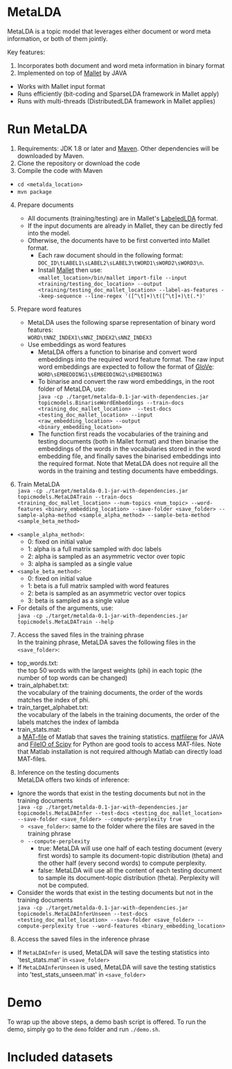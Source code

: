# MetaLDA
MetaLDA is a topic model that leverages either document or word meta information, or both of them jointly.

Key features:
1. Incorporates both document and word meta information in binary format
2. Implemented on top of [Mallet](http://mallet.cs.umass.edu) by JAVA
- Works with Mallet input format
- Runs efficiently (bit-coding and SparseLDA framework in Mallet apply)
- Runs with multi-threads (DistributedLDA framework in Mallet applies)

# Run MetaLDA
1. Requirements: JDK 1.8 or later and [Maven](https://maven.apache.org/what-is-maven.html). Other dependencies will be downloaded by Maven.
2. Clone the repository or download the code
3. Compile the code with Maven
- ```cd <metalda_location>```
- ```mvn package```
4. Prepare documents
	- All documents (training/testing) are in Mallet's [LabeledLDA](http://www.mimno.org/articles/labelsandpatterns/) format. 
	- If the input documents are already in Mallet, they can be directly fed into the model. 
	- Otherwise, the documents have to be first converted into Mallet format. 
		- Each raw document should in the following format:  
		```DOC_ID\tLABEL1\sLABEL2\sLABEL3\tWORD1\sWORD2\sWORD3\n```.  
		- Install [Mallet](http://mallet.cs.umass.edu) then use:  
		```<mallet_location>/bin/mallet import-file --input <training/testing_doc_location> --output 	<training/testing_doc_mallet_location> --label-as-features --keep-sequence --line-regex '([^\t]+)\t([^\t]+)\t(.*)'```
5. Prepare word features
	- MetaLDA uses the following sparse representation of binary word features:  
	```WORD\tNNZ_INDEX1\sNNZ_INDEX2\sNNZ_INDEX3```
	- Use embeddings as word features
		- MetaLDA offers a function to binarise and convert word embeddings into the required word feature format. The raw input word embeddings are expected to follow the format of [GloVe](https://nlp.stanford.edu/projects/glove/):  
 ```WORD\sEMBEDDING1\sEMBEDDING2\sEMBEDDING3```
 		- To binarise and convert the raw word embeddings, in the root folder of MetaLDA, use:  
		```java -cp ./target/metalda-0.1-jar-with-dependencies.jar topicmodels.BinariseWordEmbeddings --train-docs <training_doc_mallet_location>  --test-docs <testing_doc_mallet_location> --input <raw_embedding_location> --output <binary_embedding_location>```
 		- The function first reads the vocabularies of the training and testing documents (both in Mallet format) and then binarise the embeddings of the words in the vocabularies stored in the word embedding file, and finally saves the binarised embeddings into the required format. Note that MetaLDA does not require all the words in the training and testing documents have embeddings.
		
6. Train MetaLDA  
```java -cp ./target/metalda-0.1-jar-with-dependencies.jar topicmodels.MetaLDATrain --train-docs <training_doc_mallet_location> --num-topics <num_topic> --word-features <binary_embedding_location> --save-folder <save_folder> --sample-alpha-method <sample_alpha_method> --sample-beta-method <sample_beta_method>```
- ```<sample_alpha_method>```: 
	- 0: fixed on initial value
	- 1: alpha is a full matrix sampled with doc labels
	- 2: alpha is sampled as an asymmetric vector over topic
	- 3: alpha is sampled as a single value
- ```<sample_beta_method>```: 
	- 0: fixed on initial value
	- 1: beta is a full matrix sampled with word features
	- 2: beta is sampled as an asymmetric vector over topics
	- 3: beta is sampled as a single value
- For details of the arguments, use:  
```java -cp ./target/metalda-0.1-jar-with-dependencies.jar topicmodels.MetaLDATrain --help```
7. Access the saved files in the training phrase  
In the training phrase, MetaLDA saves the following files in the ```<save_folder>```:
- top_words.txt:  
the top 50 words with the largest weights (phi) in each topic (the number of top words can be changed)
- train_alphabet.txt:  
the vocabulary of the training documents, the order of the words matches the index of phi.
- train_target_alphabet.txt:  
the vocabulary of the labels in the training documents, the order of the labels matches the index of lambda
- train_stats.mat:  
a [MAT-file](https://au.mathworks.com/help/matlab/matlab_env/save-load-and-delete-workspace-variables.html) of Matlab that saves the training statistics. [matfilerw](https://github.com/diffplug/matfilerw) for JAVA and [FileIO of Scipy](https://docs.scipy.org/doc/scipy/reference/tutorial/io.html) for Python are good tools to access MAT-files.  Note that Matlab installation is not required although Matlab can directly load MAT-files. 
8. Inference on the testing documents  
MetaLDA offers two kinds of inference:  
- Ignore the words that exist in the testing documents but not in the training documents  
```java -cp ./target/metalda-0.1-jar-with-dependencies.jar topicmodels.MetaLDAInfer --test-docs <testing_doc_mallet_location> --save-folder <save_folder> --compute-perplexity true```
	- ```<save_folder>```: same to the folder where the files are saved in the training phrase
	- ```--compute-perplexity```
		- true: MetaLDA will use one half of each testing document (every first words) to sample its document-topic distribution (theta) and the other half (every second words) to compute perplexity.
		- false: MetaLDA will use all the content of each testing document to sample its document-topic distribution (theta).  Perplexity will not be computed.
- Consider the words that exist in the testing documents but not in the training documents  
```java -cp ./target/metalda-0.1-jar-with-dependencies.jar topicmodels.MetaLDAInferUnseen --test-docs <testing_doc_mallet_location> --save-folder <save_folder> --compute-perplexity true --word-features <binary_embedding_location>```
8. Access the saved files in the inference phrase
- If ```MetaLDAInfer``` is used, MetaLDA will save the testing statistics into 'test_stats.mat' in ```<save_folder>```
- If ```MetaLDAInferUnseen``` is used, MetaLDA will save the testing statistics into 'test_stats_unseen.mat' in ```<save_folder>```

# Demo

To wrap up the above steps, a demo bash script is offered. To run the demo, simply go to the ```demo``` folder and run ```./demo.sh```.

# Included datasets

